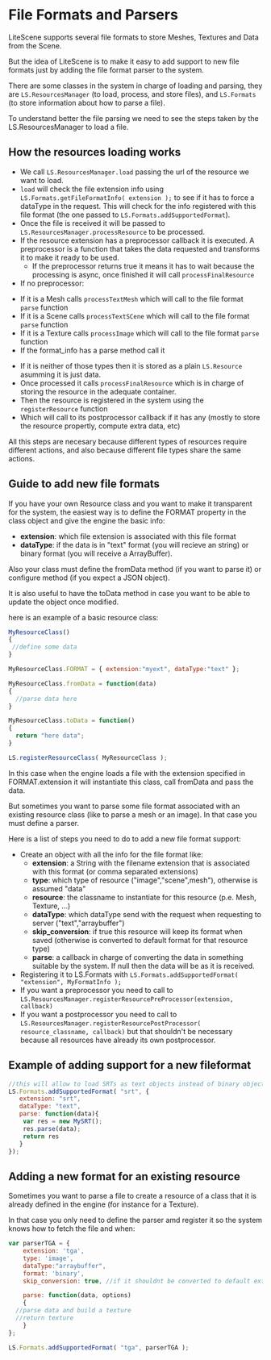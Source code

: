 # File Formats and Parsers #

LiteScene supports several file formats to store Meshes, Textures and Data from the Scene.

But the idea of LiteScene is to make it easy to add support to new file formats just by adding the file format parser to the system.

There are some classes in the system in charge of loading and parsing, they are ```LS.ResourcesManager``` (to load, process, and store files), and ```LS.Formats``` (to store information about how to parse a file).

To understand better the file parsing we need to see the steps taken by the LS.ResourcesManager to load a file.

## How the resources loading works ##

- We call ```LS.ResourcesManager.load``` passing the url of the resource we want to load.
- ```load``` will check the file extension info using ```LS.Formats.getFileFormatInfo( extension );``` to see if it has to force a dataType in the request. This will check for the info registered with this file format (the one passed to ```LS.Formats.addSupportedFormat```).
- Once the file is received it will be passed to ```LS.ResourcesManager.processResource``` to be processed.
- If the resource extension has a preprocessor callback it is executed. A preprocessor is a function that takes the data requested and transforms it to make it ready to be used.
  * If the preprocessor returns true it means it has to wait because the processing is async, once finished it will call ```processFinalResource```
- If no preprocessor:
 * If it is a Mesh calls ```processTextMesh``` which will call to the file format ```parse``` function
 * If it is a Scene calls ```processTextSCene```  which will call to the file format ```parse``` function
 * If it is a Texture calls ```processImage```  which will call to the file format ```parse``` function
 * If the format_info has a parse method call it
- If it is neither of those types then it is stored as a plain ```LS.Resource``` asumming it is just data.
- Once processed it calls ```processFinalResource``` which is in charge of storing the resource in the adequate container.
- Then the resource is registered in the system using the ```registerResource``` function
- Which will call to its postprocessor callback if it has any (mostly to store the resource propertly, compute extra data, etc)

All this steps are necesary because different types of resources require different actions, and also because different file types share  the same actions.

## Guide to add new file formats ##

If you have your own Resource class and you want to make it transparent for the system, the easiest way is to define the FORMAT property in the class object and give the engine the basic info:

- **extension**: which file extension is associated with this file format
- **dataType**: if the data is in "text" format (you will recieve an string) or binary format (you will receive a ArrayBuffer).

Also your class must define the fromData method (if you want to parse it) or configure method (if you expect a JSON object).

It is also useful to have the toData method in case you want to be able to update the object once modified.

here is an example of a basic resource class:

```js
MyResourceClass()
{
 //define some data
}

MyResourceClass.FORMAT = { extension:"myext", dataType:"text" };

MyResourceClass.fromData = function(data)
{
  //parse data here
}

MyResourceClass.toData = function()
{
  return "here data";
}

LS.registerResourceClass( MyResourceClass );
```

In this case when the engine loads a file with the extension specified in FORMAT.extension it will instantiate this class, call fromData and pass the data.

But sometimes you want to parse some file format associated with an existing resource class (like to parse a mesh or an image). In that case you must define a parser.

Here is a list of steps you need to do to add a new file format support:

- Create an object with all the info for the file format like:
  * **extension**: a String with the filename extension that is associated with this format (or comma separated extensions)
  * **type**: which type of resource ("image","scene",mesh"), otherwise is assumed "data"
  * **resource**: the classname to instantiate for this resource (p.e. Mesh, Texture, ...)
  * **dataType**: which dataType send with the request when requesting to server ("text","arraybuffer")
  * **skip_conversion**: if true this resource will keep its format when saved (otherwise is converted to default format for that resource type)
  * **parse**: a callback in charge of converting the data in something suitable by the system. If null then the data will be as it is received.
- Registering it to LS.Formats with ```LS.Formats.addSupportedFormat( "extension", MyFormatInfo );```
- If you want a preprocessor you need to call to ```LS.ResourcesManager.registerResourcePreProcessor(extension, callback)```
- If you want a postprocessor you need to call to ```LS.ResourcesManager.registerResourcePostProcessor( resource_classname, callback)``` but that shouldn't be necessary because all resources have already its own postprocessor.

## Example of adding support for a new fileformat

```js
//this will allow to load SRTs as text objects instead of binary objects
LS.Formats.addSupportedFormat( "srt", {
   extension: "srt",
   dataType: "text",
   parse: function(data){
    var res = new MySRT();
    res.parse(data);
    return res
   }
});
```

## Adding a new format for an existing resource

Sometimes you want to parse a file to create a resource of a class that it is already defined in the engine (for instance for a Texture).

In that case you only need to define the parser amd register it so the system knows how to fetch the file and when:

```js
var parserTGA = { 
	extension: 'tga',
	type: 'image',
	dataType:"arraybuffer",
	format: 'binary',
	skip_conversion: true, //if it shouldnt be converted to default extension

	parse: function(data, options)
	{
  //parse data and build a texture
  //return texture
	}
};

LS.Formats.addSupportedFormat( "tga", parserTGA );   
```




